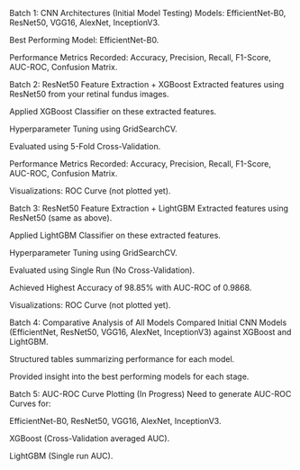 Batch 1: CNN Architectures (Initial Model Testing)
Models: EfficientNet-B0, ResNet50, VGG16, AlexNet, InceptionV3.

Best Performing Model: EfficientNet-B0.

Performance Metrics Recorded: Accuracy, Precision, Recall, F1-Score, AUC-ROC, Confusion Matrix.

Batch 2: ResNet50 Feature Extraction + XGBoost
Extracted features using ResNet50 from your retinal fundus images.

Applied XGBoost Classifier on these extracted features.

Hyperparameter Tuning using GridSearchCV.

Evaluated using 5-Fold Cross-Validation.

Performance Metrics Recorded: Accuracy, Precision, Recall, F1-Score, AUC-ROC, Confusion Matrix.

Visualizations: ROC Curve (not plotted yet).

Batch 3: ResNet50 Feature Extraction + LightGBM
Extracted features using ResNet50 (same as above).

Applied LightGBM Classifier on these extracted features.

Hyperparameter Tuning using GridSearchCV.

Evaluated using Single Run (No Cross-Validation).

Achieved Highest Accuracy of 98.85% with AUC-ROC of 0.9868.

Visualizations: ROC Curve (not plotted yet).

Batch 4: Comparative Analysis of All Models
Compared Initial CNN Models (EfficientNet, ResNet50, VGG16, AlexNet, InceptionV3) against XGBoost and LightGBM.

Structured tables summarizing performance for each model.

Provided insight into the best performing models for each stage.

Batch 5: AUC-ROC Curve Plotting (In Progress)
Need to generate AUC-ROC Curves for:

EfficientNet-B0, ResNet50, VGG16, AlexNet, InceptionV3.

XGBoost (Cross-Validation averaged AUC).

LightGBM (Single run AUC).

